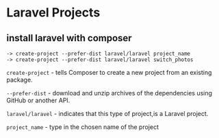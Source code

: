 
# Laravel Projects 

##  install laravel  with composer


    -> create-project --prefer-dist laravel/laravel project_name
    -> create-project --prefer-dist laravel/laravel switch_photos

```create-project``` - tells Composer to create a new project from an existing package.

```--prefer-dist``` - download and unzip archives of the dependencies using GitHub or another API.

```laravel/laravel``` - indicates that this type of project,is a Laravel project.

```project_name``` - type in the chosen name of the project
